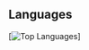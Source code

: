 
## Languages 
[![Top Languages](https://github-readme-stats.vercel.app/api/top-langs/?username=legacyO7&layout=compact&hide=css,html,handlebars)]
